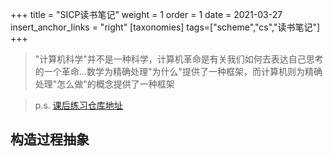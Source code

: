 +++
title = "SICP读书笔记"
weight = 1
order = 1
date = 2021-03-27
insert_anchor_links = "right"
[taxonomies]
tags=["scheme","cs","读书笔记"]
+++
> "计算机科学"并不是一种科学，计算机革命是有关我们如何去表达自己思考的一个革命...数学为精确处理"为什么"提供了一种框架，而计算机则为精确处理"怎么做"的概念提供了一种框架

<!-- more -->
> p.s. [课后练习仓库地址](https://github.com/JialuGong/sicp-coursework)


## 构造过程抽象

